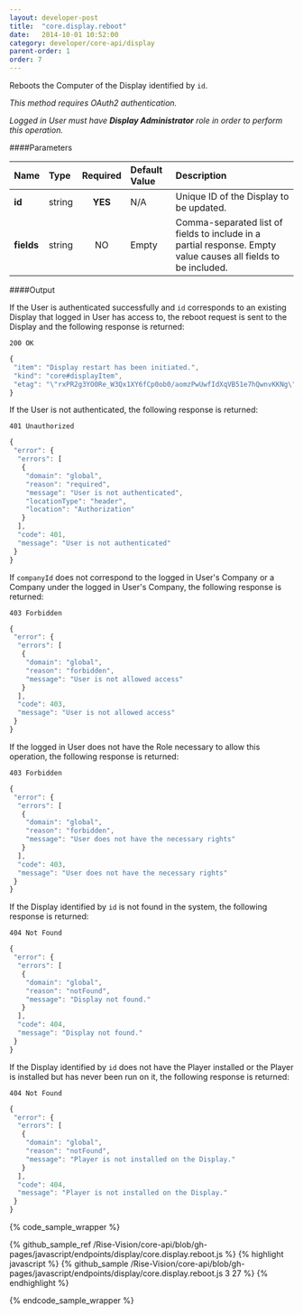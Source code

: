 ```yaml
---
layout: developer-post
title:  "core.display.reboot"
date:   2014-10-01 10:52:00
category: developer/core-api/display
parent-order: 1
order: 7
---
```


Reboots the Computer of the Display identified by `id`.

*This method requires OAuth2 authentication.*

*Logged in User must have __Display Administrator__ role in order to perform this operation.*

####Parameters

| Name    | Type   | Required | Default Value | Description |
|:--------|:-------|:--------:|:--------------|:------------|
| **id**  | string |  **YES**  | N/A | Unique ID of the Display to be updated. |
| **fields**  | string |  NO  | Empty | Comma-separated list of fields to include in a partial response. Empty value causes all fields to be included. |

####Output

If the User is authenticated successfully and `id` corresponds to an existing Display that logged in User has access to, the reboot request is sent to the Display and the following response is returned:

```200 OK```

```javascript
{
 "item": "Display restart has been initiated.",
 "kind": "core#displayItem",
 "etag": "\"rxPR2g3YO0Re_W3Qx1XY6fCp0ob0/aomzPwUwfIdXqVB51e7hQwnvKKNg\""
}

```

If the User is not authenticated, the following response is returned:

```401 Unauthorized```

```javascript
{
 "error": {
  "errors": [
   {
    "domain": "global",
    "reason": "required",
    "message": "User is not authenticated",
    "locationType": "header",
    "location": "Authorization"
   }
  ],
  "code": 401,
  "message": "User is not authenticated"
 }
}
```

If `companyId` does not correspond to the logged in User's Company or a Company under the logged in User's Company, the following response is returned:

```403 Forbidden```

```javascript
{
 "error": {
  "errors": [
   {
    "domain": "global",
    "reason": "forbidden",
    "message": "User is not allowed access"
   }
  ],
  "code": 403,
  "message": "User is not allowed access"
 }
}
```

If the logged in User does not have the Role necessary to allow this operation, the following response is returned:

```403 Forbidden```

```javascript
{
 "error": {
  "errors": [
   {
    "domain": "global",
    "reason": "forbidden",
    "message": "User does not have the necessary rights"
   }
  ],
  "code": 403,
  "message": "User does not have the necessary rights"
 }
}
```

If the Display identified by `id` is not found in the system, the following response is returned:

  
```404 Not Found```
 
```javascript
{
 "error": {
  "errors": [
   {
    "domain": "global",
    "reason": "notFound",
    "message": "Display not found."
   }
  ],
  "code": 404,
  "message": "Display not found."
 }
}
```

If the Display identified by `id` does not have the Player installed or the Player is installed but has never been run on it, the following response is returned:

  
```404 Not Found```
 
```javascript
{
 "error": {
  "errors": [
   {
    "domain": "global",
    "reason": "notFound",
    "message": "Player is not installed on the Display."
   }
  ],
  "code": 404,
  "message": "Player is not installed on the Display."
 }
}
```

{% code_sample_wrapper %}

{% github_sample_ref /Rise-Vision/core-api/blob/gh-pages/javascript/endpoints/display/core.display.reboot.js %}
{% highlight javascript %}
{% github_sample /Rise-Vision/core-api/blob/gh-pages/javascript/endpoints/display/core.display.reboot.js 3 27 %}
{% endhighlight %}

{% endcode_sample_wrapper  %}
